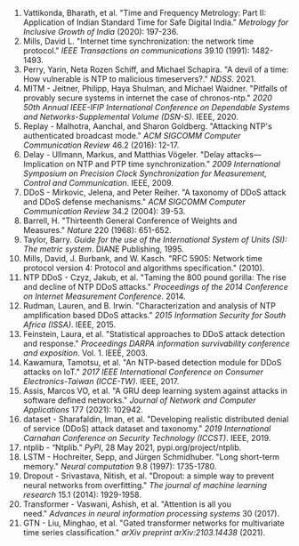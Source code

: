 1. Vattikonda, Bharath, et al. "Time and Frequency Metrology: Part II: Application of Indian Standard Time for Safe Digital India." _Metrology for Inclusive Growth of India_ (2020): 197-236.
2. Mills, David L. "Internet time synchronization: the network time protocol." _IEEE Transactions on communications_ 39.10 (1991): 1482-1493.
3. Perry, Yarin, Neta Rozen Schiff, and Michael Schapira. "A devil of a time: How vulnerable is NTP to malicious timeservers?." _NDSS_. 2021.
4. MITM - Jeitner, Philipp, Haya Shulman, and Michael Waidner. "Pitfalls of provably secure systems in internet the case of chronos-ntp." _2020 50th Annual IEEE-IFIP International Conference on Dependable Systems and Networks-Supplemental Volume (DSN-S)_. IEEE, 2020.
5. Replay - Malhotra, Aanchal, and Sharon Goldberg. "Attacking NTP's authenticated broadcast mode." _ACM SIGCOMM Computer Communication Review_ 46.2 (2016): 12-17.
6. Delay - Ullmann, Markus, and Matthias Vögeler. "Delay attacks—Implication on NTP and PTP time synchronization." _2009 International Symposium on Precision Clock Synchronization for Measurement, Control and Communication_. IEEE, 2009.
7. DDoS - Mirkovic, Jelena, and Peter Reiher. "A taxonomy of DDoS attack and DDoS defense mechanisms." _ACM SIGCOMM Computer Communication Review_ 34.2 (2004): 39-53.
8. Barrell, H. "Thirteenth General Conference of Weights and Measures." _Nature_ 220 (1968): 651-652.
9. Taylor, Barry. _Guide for the use of the International System of Units (SI): The metric system_. DIANE Publishing, 1995.
10. Mills, David, J. Burbank, and W. Kasch. "RFC 5905: Network time protocol version 4: Protocol and algorithms specification." (2010).
11. NTP DDoS - Czyz, Jakub, et al. "Taming the 800 pound gorilla: The rise and decline of NTP DDoS attacks." _Proceedings of the 2014 Conference on Internet Measurement Conference_. 2014.
12. Rudman, Lauren, and B. Irwin. "Characterization and analysis of NTP amplification based DDoS attacks." _2015 Information Security for South Africa (ISSA)_. IEEE, 2015.
13. Feinstein, Laura, et al. "Statistical approaches to DDoS attack detection and response." _Proceedings DARPA information survivability conference and exposition_. Vol. 1. IEEE, 2003.
14. Kawamura, Tamotsu, et al. "An NTP-based detection module for DDoS attacks on IoT." _2017 IEEE International Conference on Consumer Electronics-Taiwan (ICCE-TW)_. IEEE, 2017.
15. Assis, Marcos VO, et al. "A GRU deep learning system against attacks in software defined networks." _Journal of Network and Computer Applications_ 177 (2021): 102942.
16. dataset - Sharafaldin, Iman, et al. "Developing realistic distributed denial of service (DDoS) attack dataset and taxonomy." _2019 International Carnahan Conference on Security Technology (ICCST)_. IEEE, 2019.
17. ntplib - “Ntplib.” _PyPI_, 28 May 2021, pypi.org/project/ntplib.
18. LSTM - Hochreiter, Sepp, and Jürgen Schmidhuber. "Long short-term memory." _Neural computation_ 9.8 (1997): 1735-1780.
19. Dropout - Srivastava, Nitish, et al. "Dropout: a simple way to prevent neural networks from overfitting." _The journal of machine learning research_ 15.1 (2014): 1929-1958.
20. Transformer - Vaswani, Ashish, et al. "Attention is all you need." _Advances in neural information processing systems_ 30 (2017).
21. GTN - Liu, Minghao, et al. "Gated transformer networks for multivariate time series classification." _arXiv preprint arXiv:2103.14438_ (2021).
